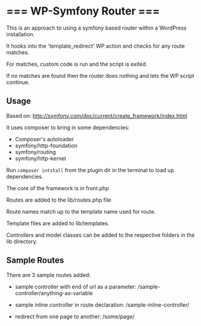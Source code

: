 # === WP-Symfony Router ===

This is an approach to using a symfony based router within a WordPress installation.

It hooks into the 'template_redirect'  WP action and checks for any route matches.

For matches, custom code is run and the script is exited.

If no matches are found then the router does nothing and lets the WP script continue.

## Usage
Based on: http://symfony.com/doc/current/create_framework/index.html

It uses composer to bring in some dependencies:

- Composer's autoloader
- symfony/http-foundation
- symfony/routing
- symfony/http-kernel

Run `composer intstall` from the plugin dir in the terminal to load up dependencies.

The core of the framework is in front.php

Routes are added to the lib/routes.php file

Route names match up to the template name used for route.

Template files are added to lib/templates.

Controllers and model classes can be added to the respective folders in the lib directory.

## Sample Routes
There are 3 sample routes added:

- sample controller with end of url as a parameter: /sample-controller/anything-as-variable

- sample inline controller in route declaration: /sample-inline-controller/

- redirect from one page to another: /some/page/
